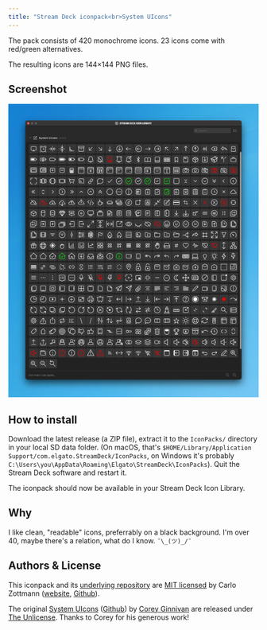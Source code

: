 ```yaml
---
title: "Stream Deck iconpack<br>System UIcons"
---
```


The pack consists of 420 monochrome icons. 23 icons come with red/green
alternatives.

The resulting icons are 144×144 PNG files.

## Screenshot

![Screenshot of v1.1](./img/screenshot-1.1.png)

## How to install

Download the latest release (a ZIP file), extract it to the `IconPacks/`
directory in your local SD data folder. (On macOS, that's
`$HOME/Library/Application Support/com.elgato.StreamDeck/IconPacks`, on Windows
it's probably `C:\Users\you\AppData\Roaming\Elgato\StreamDeck\IconPacks`). Quit
the Stream Deck software and restart it.

The iconpack should now be available in your Stream Deck Icon Library.

## Why

I like clean, "readable" icons, preferrably on a black background. I'm over 40,
maybe there's a relation, what do I know. `¯\_(ツ)_/¯`

## Authors & License

This iconpack and its [underlying repository](https://github.com/carlo/streamdeck-iconpack-system-uicons)
are [MIT licensed](https://github.com/carlo/streamdeck-iconpack-system-uicons/blob/main/LICENSE.md)
by Carlo Zottmann ([website](https://zottmann.org),
[Github](https://github.com/carlo)).

The original [System UIcons](https://systemuicons.com/)
([Github](https://github.com/CoreyGinnivan/system-uicons)) by
[Corey Ginnivan](https://corey.ginnivan.net/) are released under
[The Unlicense](https://github.com/CoreyGinnivan/system-uicons/blob/master/LICENSE).
Thanks to Corey for his generous work!
